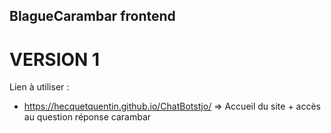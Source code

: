 ## BlagueCarambar frontend
# VERSION 1
Lien à utiliser : 
- https://hecquetquentin.github.io/ChatBotstjo/ => Accueil du site + accès au question réponse carambar